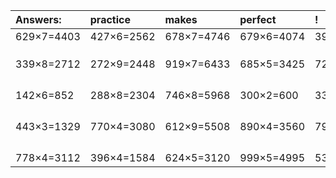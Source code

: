 | Answers: | practice | makes | perfect | ! |
| :--- | :--- | :--- | :--- | :--- |
| 629×7=4403 | 427×6=2562 | 678×7=4746 | 679×6=4074 | 394×2=788 | 
|   |   |   |   |   | 
|   |   |   |   |   | 
|   |   |   |   |   | 
| 339×8=2712 | 272×9=2448 | 919×7=6433 | 685×5=3425 | 729×8=5832 | 
|   |   |   |   |   | 
|   |   |   |   |   | 
|   |   |   |   |   | 
|   |   |   |   |   | 
| 142×6=852 | 288×8=2304 | 746×8=5968 | 300×2=600 | 331×8=2648 | 
|   |   |   |   |   | 
|   |   |   |   |   | 
|   |   |   |   |   | 
|   |   |   |   |   | 
| 443×3=1329 | 770×4=3080 | 612×9=5508 | 890×4=3560 | 796×9=7164 | 
|   |   |   |   |   | 
|   |   |   |   |   | 
|   |   |   |   |   | 
|   |   |   |   |   | 
| 778×4=3112 | 396×4=1584 | 624×5=3120 | 999×5=4995 | 537×5=2685 | 
